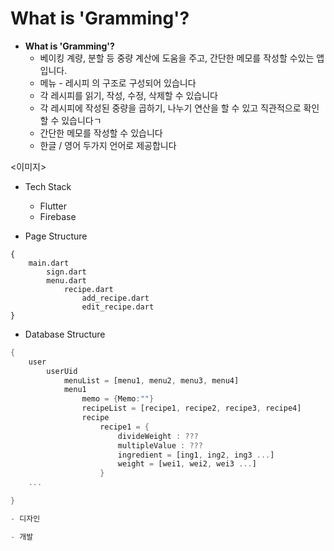 # What is 'Gramming'?

* **What is 'Gramming'?**
  * 베이킹 계량, 분할 등 중량 계산에 도움을 주고, 간단한 메모를 작성할 수있는 앱입니다.
  * 메뉴 - 레시피 의 구조로 구성되어 있습니다
  * 각 레시피를 읽기, 작성, 수정, 삭제할 수 있습니다
  * 각 레시피에 작성된 중량을 곱하기, 나누기 연산을 할 수 있고 직관적으로 확인할 수 있습니다ㄱ
  * 간단한 메모를 작성할 수 있습니다
  * 한글 / 영어 두가지 언어로 제공합니다



<이미지>





*   Tech Stack

    * Flutter
    * Firebase


* Page Structure

```
{
    main.dart
        sign.dart
        menu.dart
            recipe.dart
                add_recipe.dart
                edit_recipe.dart
}
```



* Database Structure

```dart
{
    user
        userUid
            menuList = [menu1, menu2, menu3, menu4]
            menu1
                memo = {Memo:""}
                recipeList = [recipe1, recipe2, recipe3, recipe4]
                recipe
                    recipe1 = {
                        divideWeight : ???
                        multipleValue : ???
                        ingredient = [ing1, ing2, ing3 ...]
                        weight = [wei1, wei2, wei3 ...]
                    }
    ...

}

- 디자인 

- 개발
```
